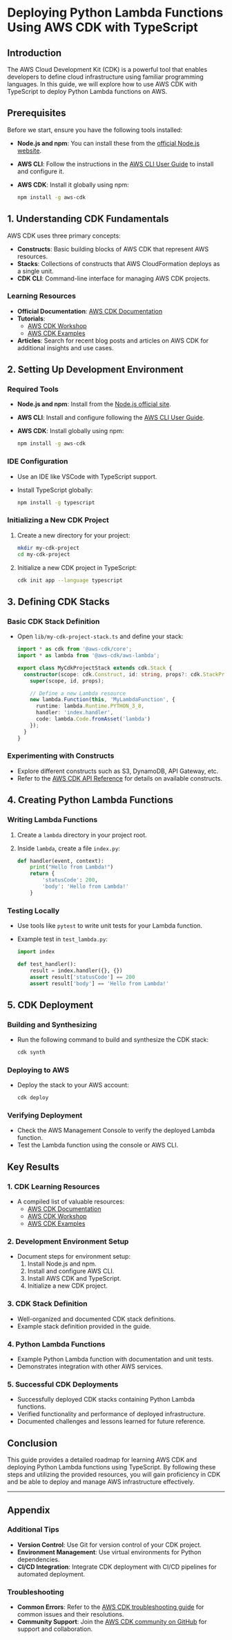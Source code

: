 # Deploying Python Lambda Functions Using AWS CDK with TypeScript

## Introduction

The AWS Cloud Development Kit (CDK) is a powerful tool that enables developers to define cloud infrastructure using familiar programming languages. In this guide, we will explore how to use AWS CDK with TypeScript to deploy Python Lambda functions on AWS.

## Prerequisites

Before we start, ensure you have the following tools installed:

- **Node.js and npm**: You can install these from the [official Node.js website](https://nodejs.org/).
- **AWS CLI**: Follow the instructions in the [AWS CLI User Guide](https://docs.aws.amazon.com/cli/latest/userguide/install-cliv2.html) to install and configure it.
- **AWS CDK**: Install it globally using npm:

  ```sh
  npm install -g aws-cdk
  ```

## 1. Understanding CDK Fundamentals

AWS CDK uses three primary concepts:

- **Constructs**: Basic building blocks of AWS CDK that represent AWS resources.
- **Stacks**: Collections of constructs that AWS CloudFormation deploys as a single unit.
- **CDK CLI**: Command-line interface for managing AWS CDK projects.

### Learning Resources

- **Official Documentation**: [AWS CDK Documentation](https://docs.aws.amazon.com/cdk/latest/guide/home.html)
- **Tutorials**:
  - [AWS CDK Workshop](https://cdkworkshop.com/)
  - [AWS CDK Examples](https://github.com/aws-samples/aws-cdk-examples)
- **Articles**: Search for recent blog posts and articles on AWS CDK for additional insights and use cases.

## 2. Setting Up Development Environment

### Required Tools

- **Node.js and npm**: Install from the [Node.js official site](https://nodejs.org/).
- **AWS CLI**: Install and configure following the [AWS CLI User Guide](https://docs.aws.amazon.com/cli/latest/userguide/install-cliv2.html).
- **AWS CDK**: Install globally using npm:

  ```sh
  npm install -g aws-cdk
  ```

### IDE Configuration

- Use an IDE like VSCode with TypeScript support.
- Install TypeScript globally:

  ```sh
  npm install -g typescript
  ```

### Initializing a New CDK Project

1. Create a new directory for your project:

    ```sh
    mkdir my-cdk-project
    cd my-cdk-project
    ```

2. Initialize a new CDK project in TypeScript:

    ```sh
    cdk init app --language typescript
    ```

## 3. Defining CDK Stacks

### Basic CDK Stack Definition

- Open `lib/my-cdk-project-stack.ts` and define your stack:

  ```typescript
  import * as cdk from '@aws-cdk/core';
  import * as lambda from '@aws-cdk/aws-lambda';

  export class MyCdkProjectStack extends cdk.Stack {
    constructor(scope: cdk.Construct, id: string, props?: cdk.StackProps) {
      super(scope, id, props);

      // Define a new Lambda resource
      new lambda.Function(this, 'MyLambdaFunction', {
        runtime: lambda.Runtime.PYTHON_3_8,
        handler: 'index.handler',
        code: lambda.Code.fromAsset('lambda')
      });
    }
  }
  ```

### Experimenting with Constructs

- Explore different constructs such as S3, DynamoDB, API Gateway, etc.
- Refer to the [AWS CDK API Reference](https://docs.aws.amazon.com/cdk/api/latest/) for details on available constructs.

## 4. Creating Python Lambda Functions

### Writing Lambda Functions

1. Create a `lambda` directory in your project root.
2. Inside `lambda`, create a file `index.py`:

    ```python
    def handler(event, context):
        print("Hello from Lambda!")
        return {
            'statusCode': 200,
            'body': 'Hello from Lambda!'
        }
    ```

### Testing Locally

- Use tools like `pytest` to write unit tests for your Lambda function.
- Example test in `test_lambda.py`:

    ```python
    import index

    def test_handler():
        result = index.handler({}, {})
        assert result['statusCode'] == 200
        assert result['body'] == 'Hello from Lambda!'
    ```

## 5. CDK Deployment

### Building and Synthesizing

- Run the following command to build and synthesize the CDK stack:

  ```sh
  cdk synth
  ```

### Deploying to AWS

- Deploy the stack to your AWS account:

  ```sh
  cdk deploy
  ```

### Verifying Deployment

- Check the AWS Management Console to verify the deployed Lambda function.
- Test the Lambda function using the console or AWS CLI.

## Key Results

### 1. CDK Learning Resources

- A compiled list of valuable resources:
  - [AWS CDK Documentation](https://docs.aws.amazon.com/cdk/latest/guide/home.html)
  - [AWS CDK Workshop](https://cdkworkshop.com/)
  - [AWS CDK Examples](https://github.com/aws-samples/aws-cdk-examples)

### 2. Development Environment Setup

- Document steps for environment setup:
  1. Install Node.js and npm.
  2. Install and configure AWS CLI.
  3. Install AWS CDK and TypeScript.
  4. Initialize a new CDK project.

### 3. CDK Stack Definition

- Well-organized and documented CDK stack definitions.
- Example stack definition provided in the guide.

### 4. Python Lambda Functions

- Example Python Lambda function with documentation and unit tests.
- Demonstrates integration with other AWS services.

### 5. Successful CDK Deployments

- Successfully deployed CDK stacks containing Python Lambda functions.
- Verified functionality and performance of deployed infrastructure.
- Documented challenges and lessons learned for future reference.

## Conclusion

This guide provides a detailed roadmap for learning AWS CDK and deploying Python Lambda functions using TypeScript. By following these steps and utilizing the provided resources, you will gain proficiency in CDK and be able to deploy and manage AWS infrastructure effectively.

---

## Appendix

### Additional Tips

- **Version Control**: Use Git for version control of your CDK project.
- **Environment Management**: Use virtual environments for Python dependencies.
- **CI/CD Integration**: Integrate CDK deployment with CI/CD pipelines for automated deployment.

### Troubleshooting

- **Common Errors**: Refer to the [AWS CDK troubleshooting guide](https://docs.aws.amazon.com/cdk/latest/guide/troubleshooting.html) for common issues and their resolutions.
- **Community Support**: Join the [AWS CDK community on GitHub](https://github.com/aws/aws-cdk) for support and collaboration.
